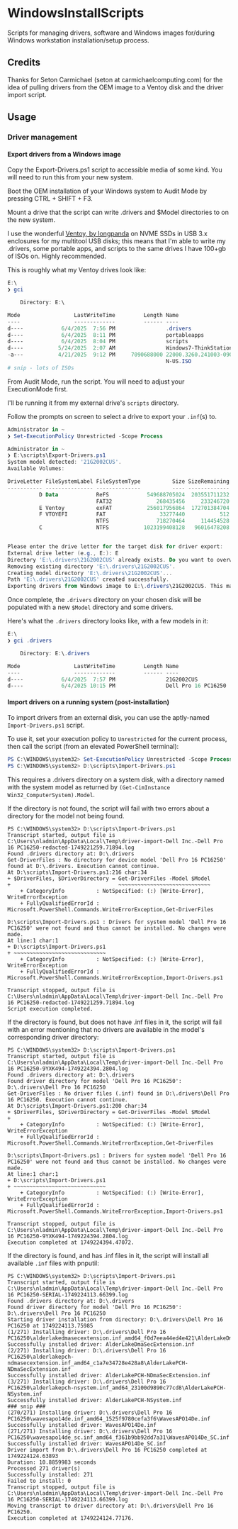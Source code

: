 # WindowsInstallScripts

Scripts for managing drivers, software and Windows images for/during
Windows workstation installation/setup process.

## Credits

Thanks for Seton Carmichael (seton at carmichaelcomputing.com) for the idea of
pulling drivers from the OEM image to a Ventoy disk and the driver import script.

## Usage

### Driver management

#### Export drivers from a Windows image

Copy the Export-Drivers.ps1 script to accessible media of some kind.
You will need to run this from your new system.

Boot the OEM installation of your Windows system to Audit Mode
by pressing CTRL + SHIFT + F3.

Mount a drive that the script can write .drivers and $Model directories to
on the new system.

I use the wonderful [Ventoy, by longpanda](https://github.com/ventoy/Ventoy)
on NVME SSDs in USB 3.x enclosures for my multitool USB disks; this means
that I'm able to write my .drivers, some portable apps, and scripts
to the same drives I have 100+gb of ISOs on. Highly recommended.

This is roughly what my Ventoy drives look like:

```PowerShell
E:\
❯ gci

    Directory: E:\

Mode                 LastWriteTime         Length Name
----                 -------------         ------ ----
d----            6/4/2025  7:56 PM                .drivers
d----            6/4/2025  8:11 PM                portableapps
d----            6/4/2025  8:04 PM                scripts
d----           5/24/2025  2:07 AM                Windows7-ThinkStationE32
-a---           4/21/2025  9:12 PM     7090688000 22000.3260.241003-0908.CO_RELEASE_SVC_PROD1_CLIENTPRO_OEMRET_X64FRE_E
                                                  N-US.ISO
# snip - lots of ISOs
```

From Audit Mode, run the script.
You will need to adjust your ExecutionMode first.

I'll be running it from my external drive's `scripts` directory.

Follow the prompts on screen to select a drive to export your `.inf`(s) to.

```PowerShell
Administrator in ~
❯ Set-ExecutionPolicy Unrestricted -Scope Process

Administrator in ~
❯ E:\scripts\Export-Drivers.ps1
System model detected: '21G2002CUS'.
Available Volumes:

DriveLetter FileSystemLabel FileSystemType          Size SizeRemaining DriveType
----------- --------------- --------------          ---- ------------- ---------
          D Data            ReFS            549688705024  203551711232 Fixed
                            FAT32              268435456     233246720 Fixed
          E Ventoy          exFAT           256017956864  172701384704 Fixed
          F VTOYEFI         FAT                 33277440           512 Fixed
                            NTFS               718270464     114454528 Fixed
          C                 NTFS           1023199408128   96016478208 Fixed


Please enter the drive letter for the target disk for driver export:
External drive letter (e.g., E:): E
Directory 'E:\.drivers\21G2002CUS' already exists. Do you want to overwrite it? (Y/N): y
Removing existing directory 'E:\.drivers\21G2002CUS'.
Creating model directory 'E:\.drivers\21G2002CUS'...
Path 'E:\.drivers\21G2002CUS' created successfully.
Exporting drivers from Windows image to E:\.drivers\21G2002CUS. This may take a while.
```

Once complete, the `.drivers` directory on your chosen disk
will be populated with a new `$Model` directory and some drivers.

Here's what the `.drivers` directory looks like, with a few models in it:

```PowerShell
E:\
❯ gci .drivers

    Directory: E:\.drivers

Mode                 LastWriteTime         Length Name
----                 -------------         ------ ----
d----            6/4/2025  7:57 PM                21G2002CUS
d----            6/4/2025 10:15 PM                Dell Pro 16 PC16250
```

#### Import drivers on a running system (post-installation)

To import drivers from an external disk, you can use the aptly-named `Import-Drivers.ps1` script.

To use it, set your execution policy to `Unrestricted` for the current process, then call the script
(from an elevated PowerShell terminal):

```PowerShell
PS C:\WINDOWS\system32> Set-ExecutionPolicy Unrestricted -Scope Process
PS C:\WINDOWS\system32> D:\scripts\Import-Drivers.ps1
```

This requires a .drivers directory on a system disk, with a directory named with the system model
as returned by `(Get-CimInstance Win32_ComputerSystem).Model`.

If the directory is not found, the script will fail with two errors about a directory for the model not being found.

```PowerShellNoHighlighting
PS C:\WINDOWS\system32> D:\scripts\Import-Drivers.ps1
Transcript started, output file is C:\Users\nladmin\AppData\Local\Temp\driver-import-Dell Inc.-Dell Pro 16 PC16250-redacted-1749221259.71894.log
Found .drivers directory at: D:\.drivers
Get-DriverFiles : No directory for device model 'Dell Pro 16 PC16250' found at D:\.drivers. Execution cannot continue.
At D:\scripts\Import-Drivers.ps1:216 char:34
+ $DriverFiles, $DriverDirectory = Get-DriverFiles -Model $Model
+                                  ~~~~~~~~~~~~~~~~~~~~~~~~~~~~~
    + CategoryInfo          : NotSpecified: (:) [Write-Error], WriteErrorException
    + FullyQualifiedErrorId : Microsoft.PowerShell.Commands.WriteErrorException,Get-DriverFiles

D:\scripts\Import-Drivers.ps1 : Drivers for system model 'Dell Pro 16 PC16250' were not found and thus cannot be installed. No changes were made.
At line:1 char:1
+ D:\scripts\Import-Drivers.ps1
+ ~~~~~~~~~~~~~~~~~~~~~~~~~~~~~
    + CategoryInfo          : NotSpecified: (:) [Write-Error], WriteErrorException
    + FullyQualifiedErrorId : Microsoft.PowerShell.Commands.WriteErrorException,Import-Drivers.ps1

Transcript stopped, output file is C:\Users\nladmin\AppData\Local\Temp\driver-import-Dell Inc.-Dell Pro 16 PC16250-redacted-1749221259.71894.log
Script execution completed.
```

If the directory is found, but does not have .inf files in it, the script will fail
with an error mentioning that no drivers are available in the model's corresponding driver directory:

```PowerShellNoHighlighting
PS C:\WINDOWS\system32> D:\scripts\Import-Drivers.ps1
Transcript started, output file is C:\Users\nladmin\AppData\Local\Temp\driver-import-Dell Inc.-Dell Pro 16 PC16250-9YXK494-1749224394.2804.log
Found .drivers directory at: D:\.drivers
Found driver directory for model 'Dell Pro 16 PC16250': D:\.drivers\Dell Pro 16 PC16250
Get-DriverFiles : No driver files (.inf) found in D:\.drivers\Dell Pro 16 PC16250. Execution cannot continue.
At D:\scripts\Import-Drivers.ps1:200 char:34
+ $DriverFiles, $DriverDirectory = Get-DriverFiles -Model $Model
+                                  ~~~~~~~~~~~~~~~~~~~~~~~~~~~~~
    + CategoryInfo          : NotSpecified: (:) [Write-Error], WriteErrorException
    + FullyQualifiedErrorId : Microsoft.PowerShell.Commands.WriteErrorException,Get-DriverFiles

D:\scripts\Import-Drivers.ps1 : Drivers for system model 'Dell Pro 16 PC16250' were not found and thus cannot be installed. No changes were made.
At line:1 char:1
+ D:\scripts\Import-Drivers.ps1
+ ~~~~~~~~~~~~~~~~~~~~~~~~~~~~~
    + CategoryInfo          : NotSpecified: (:) [Write-Error], WriteErrorException
    + FullyQualifiedErrorId : Microsoft.PowerShell.Commands.WriteErrorException,Import-Drivers.ps1

Transcript stopped, output file is C:\Users\nladmin\AppData\Local\Temp\driver-import-Dell Inc.-Dell Pro 16 PC16250-9YXK494-1749224394.2804.log
Execution completed at 1749224394.47072.
```

If the directory is found, and has .inf files in it, the script will install all available `.inf` files with pnputil:

```PowerShellNoHighlighting
PS C:\WINDOWS\system32> D:\scripts\Import-Drivers.ps1
Transcript started, output file is C:\Users\nladmin\AppData\Local\Temp\driver-import-Dell Inc.-Dell Pro 16 PC16250-SERIAL-1749224113.66399.log
Found .drivers directory at: D:\.drivers
Found driver directory for model 'Dell Pro 16 PC16250': D:\.drivers\Dell Pro 16 PC16250
Starting driver installation from directory: D:\.drivers\Dell Pro 16 PC16250 at 1749224113.75985
(1/271) Installing driver: D:\.drivers\Dell Pro 16 PC16250\alderlakedmasecextension.inf_amd64_f0d7eea44ed4e421\AlderLakeDmaSecExtension.inf
Successfully installed driver: AlderLakeDmaSecExtension.inf
(2/271) Installing driver: D:\.drivers\Dell Pro 16 PC16250\alderlakepch-ndmasecextension.inf_amd64_c1a7e34728e428a8\AlderLakePCH-NDmaSecExtension.inf
Successfully installed driver: AlderLakePCH-NDmaSecExtension.inf
(3/271) Installing driver: D:\.drivers\Dell Pro 16 PC16250\alderlakepch-nsystem.inf_amd64_23100d9890c77cd8\AlderLakePCH-NSystem.inf
Successfully installed driver: AlderLakePCH-NSystem.inf
### snip ###
(270/271) Installing driver: D:\.drivers\Dell Pro 16 PC16250\wavesapo14de.inf_amd64_1525f9780cefa3f6\WavesAPO14De.inf
Successfully installed driver: WavesAPO14De.inf
(271/271) Installing driver: D:\.drivers\Dell Pro 16 PC16250\wavesapo14de_sc.inf_amd64_f361b9bb92dd7a31\WavesAPO14De_SC.inf
Successfully installed driver: WavesAPO14De_SC.inf
Driver import from D:\.drivers\Dell Pro 16 PC16250 completed at 1749224124.63893
Duration: 10.8859983 seconds
Processed 271 driver(s)
Successfully installed: 271
Failed to install: 0
Transcript stopped, output file is C:\Users\nladmin\AppData\Local\Temp\driver-import-Dell Inc.-Dell Pro 16 PC16250-SERIAL-1749224113.66399.log
Moving transcript to driver directory at: D:\.drivers\Dell Pro 16 PC16250.
Execution completed at 1749224124.77176.
```
